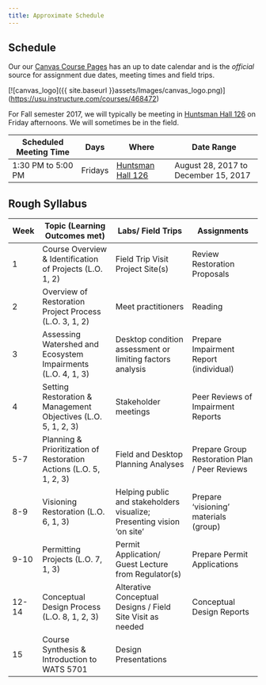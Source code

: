 ```yaml
---
title: Approximate Schedule
---
```


## Schedule

Our our [Canvas Course Pages](https://usu.instructure.com/courses/468472) has an up to date calendar and is the *official* source for assignment due dates, meeting times and field trips.

[![canvas_logo]({{ site.baseurl }}assets/Images/canvas_logo.png)] (https://usu.instructure.com/courses/468472)

For Fall semester 2017, we will typically be meeting in [Huntsman Hall 126](https://www.usu.edu/map/index.cfm?id=678) on Friday afternoons. We will sometimes be in the field.  

| Scheduled Meeting Time | Days    | Where                                    | Date Range                           |
| ---------------------- | ------- | ---------------------------------------- | ------------------------------------ |
| 1:30 PM to 5:00 PM     | Fridays | [Huntsman Hall 126](https://www.usu.edu/map/index.cfm?id=678) | August 28, 2017 to December 15, 2017 |

## Rough Syllabus


| Week  | Topic (Learning Outcomes met)            | Labs/ Field Trips                        | Assignments                              |
| ----- | ---------------------------------------- | ---------------------------------------- | ---------------------------------------- |
| 1     | Course Overview & Identification of Projects (L.O. 1, 2) | Field Trip Visit Project Site(s)         | Review Restoration Proposals             |
| 2     | Overview of Restoration Project Process (L.O. 3, 1, 2) | Meet practitioners                       | Reading                                  |
| 3     | Assessing Watershed and Ecosystem Impairments (L.O. 4, 1, 3) | Desktop condition assessment or limiting factors analysis | Prepare Impairment Report (individual)   |
| 4     | Setting Restoration & Management Objectives (L.O. 5, 1, 2, 3) | Stakeholder meetings                     | Peer Reviews of Impairment Reports       |
| 5-7   | Planning & Prioritization of Restoration Actions (L.O. 5, 1, 2, 3) | Field and Desktop Planning Analyses      | Prepare Group Restoration Plan / Peer Reviews |
| 8-9   | Visioning Restoration (L.O. 6, 1, 3)     | Helping public and stakeholders visualize; Presenting vision ‘on site’ | Prepare ‘visioning’ materials (group)    |
| 9-10  | Permitting Projects (L.O. 7, 1, 3)       | Permit Application/ Guest Lecture from Regulator(s) | Prepare Permit Applications              |
| 12-14 | Conceptual Design Process (L.O. 8, 1, 2, 3) | Alterative Conceptual Designs / Field Site Visit as needed | Conceptual Design Reports                |
| 15    | Course Synthesis & Introduction to WATS 5701 | Design Presentations                     |                                          |